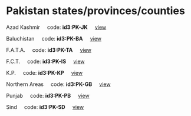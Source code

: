 # Pakistan states/provinces/counties
Azad Kashmir&nbsp;&nbsp;&nbsp;&nbsp;&nbsp;code: **id3:PK-JK**&nbsp;&nbsp;&nbsp;&nbsp;&nbsp;[view](../export/geojson/medium/id3/pk/jk.geojson)&nbsp;&nbsp;&nbsp;&nbsp;&nbsp;


Baluchistan&nbsp;&nbsp;&nbsp;&nbsp;&nbsp;code: **id3:PK-BA**&nbsp;&nbsp;&nbsp;&nbsp;&nbsp;[view](../export/geojson/medium/id3/pk/ba.geojson)&nbsp;&nbsp;&nbsp;&nbsp;&nbsp;


F.A.T.A.&nbsp;&nbsp;&nbsp;&nbsp;&nbsp;code: **id3:PK-TA**&nbsp;&nbsp;&nbsp;&nbsp;&nbsp;[view](../export/geojson/medium/id3/pk/ta.geojson)&nbsp;&nbsp;&nbsp;&nbsp;&nbsp;


F.C.T.&nbsp;&nbsp;&nbsp;&nbsp;&nbsp;code: **id3:PK-IS**&nbsp;&nbsp;&nbsp;&nbsp;&nbsp;[view](../export/geojson/medium/id3/pk/is.geojson)&nbsp;&nbsp;&nbsp;&nbsp;&nbsp;


K.P.&nbsp;&nbsp;&nbsp;&nbsp;&nbsp;code: **id3:PK-KP**&nbsp;&nbsp;&nbsp;&nbsp;&nbsp;[view](../export/geojson/medium/id3/pk/kp.geojson)&nbsp;&nbsp;&nbsp;&nbsp;&nbsp;


Northern Areas&nbsp;&nbsp;&nbsp;&nbsp;&nbsp;code: **id3:PK-GB**&nbsp;&nbsp;&nbsp;&nbsp;&nbsp;[view](../export/geojson/medium/id3/pk/gb.geojson)&nbsp;&nbsp;&nbsp;&nbsp;&nbsp;


Punjab&nbsp;&nbsp;&nbsp;&nbsp;&nbsp;code: **id3:PK-PB**&nbsp;&nbsp;&nbsp;&nbsp;&nbsp;[view](../export/geojson/medium/id3/pk/pb.geojson)&nbsp;&nbsp;&nbsp;&nbsp;&nbsp;


Sind&nbsp;&nbsp;&nbsp;&nbsp;&nbsp;code: **id3:PK-SD**&nbsp;&nbsp;&nbsp;&nbsp;&nbsp;[view](../export/geojson/medium/id3/pk/sd.geojson)&nbsp;&nbsp;&nbsp;&nbsp;&nbsp;

